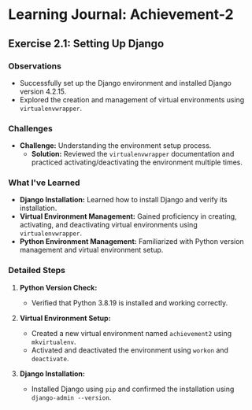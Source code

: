 # Learning Journal: Achievement-2

## Exercise 2.1: Setting Up Django

### Observations

- Successfully set up the Django environment and installed Django version 4.2.15.
- Explored the creation and management of virtual environments using `virtualenvwrapper`.

### Challenges

- **Challenge:** Understanding the environment setup process.
  - **Solution:** Reviewed the `virtualenvwrapper` documentation and practiced activating/deactivating the environment multiple times.

### What I've Learned

- **Django Installation:** Learned how to install Django and verify its installation.
- **Virtual Environment Management:** Gained proficiency in creating, activating, and deactivating virtual environments using `virtualenvwrapper`.
- **Python Environment Management:** Familiarized with Python version management and virtual environment setup.

### Detailed Steps

1. **Python Version Check:**

   - Verified that Python 3.8.19 is installed and working correctly.

2. **Virtual Environment Setup:**

   - Created a new virtual environment named `achievement2` using `mkvirtualenv`.
   - Activated and deactivated the environment using `workon` and `deactivate`.

3. **Django Installation:**
   - Installed Django using `pip` and confirmed the installation using `django-admin --version`.

```

```
